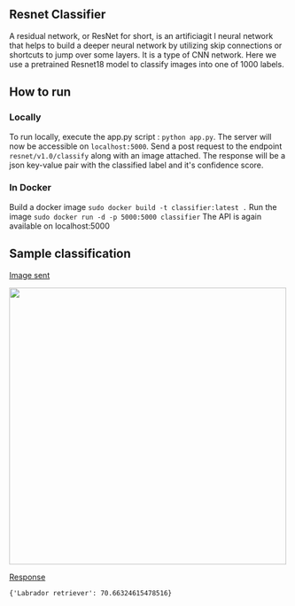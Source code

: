 ## Resnet Classifier
A residual network, or ResNet for short, is an artificiagit l neural network that helps to build a deeper neural network by utilizing skip connections or shortcuts to jump over some layers. 
It is a type of CNN network. Here we use a pretrained Resnet18 model to classify images into one of 1000 labels. 

## How to run
### Locally
To run locally, execute the app.py script : `python app.py`. The server will now be accessible on `localhost:5000`. 
Send a post request to the endpoint `resnet/v1.0/classify` along with an image attached. The response will be a json key-value pair with the classified label and it's confidence score. 
### In Docker
Build a docker image
`sudo docker build -t classifier:latest .`
Run the image
`sudo docker run -d -p 5000:5000 classifier`
The API is again available on localhost:5000


## Sample classification
<ins> Image sent </ins> 

<img src="https://github.com/Y-arvind/ResnetClassifier/blob/master/images/dog.jpeg" width="500">

<ins> Response </ins>

`{'Labrador retriever': 70.66324615478516}`
